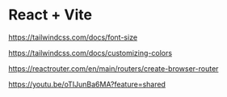 # React + Vite

<!-- Fonts -->

https://tailwindcss.com/docs/font-size

<!-- Colors -->

https://tailwindcss.com/docs/customizing-colors

<!-- React Router DOM Setup -->

https://reactrouter.com/en/main/routers/create-browser-router

https://youtu.be/oTIJunBa6MA?feature=shared
